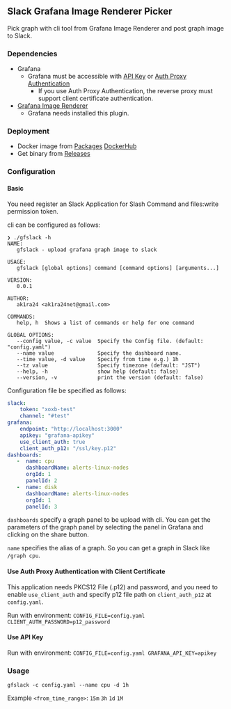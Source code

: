 ## Slack Grafana Image Renderer Picker

Pick graph with cli tool from Grafana Image Renderer and post graph image to Slack.

### Dependencies

- Grafana
  - Grafana must be accessible with [API Key](https://grafana.com/docs/grafana/latest/http_api/auth/) or [Auth Proxy Authentication](https://grafana.com/docs/grafana/latest/auth/auth-proxy/#auth-proxy-authentication)
    - If you use Auth Proxy Authentication, the reverse proxy must support client certificate authentication.
- [Grafana Image Renderer](https://grafana.com/grafana/plugins/grafana-image-renderer)
  - Grafana needs installed this plugin.

### Deployment

- Docker image from [Packages](https://github.com/ak1ra24/slack-grafana-image-renderer-picker/packages) [DockerHub](https://hub.docker.com/r/akiranet24/gfslack)
- Get binary from [Releases](https://github.com/ak1ra24/slack-grafana-image-renderer-picker/releases)


### Configuration

#### Basic

You need register an Slack Application for Slash Command and files:write permission token.

cli can be configured as follows:

```text
❯ ./gfslack -h
NAME:
   gfslack - upload grafana graph image to slack

USAGE:
   gfslack [global options] command [command options] [arguments...]

VERSION:
   0.0.1

AUTHOR:
   ak1ra24 <ak1ra24net@gmail.com>

COMMANDS:
   help, h  Shows a list of commands or help for one command

GLOBAL OPTIONS:
   --config value, -c value  Specify the Config file. (default: "config.yaml")
   --name value              Specify the dashboard name.
   --time value, -d value    Specify from time e.g.) 1h
   --tz value                Specify timezone (default: "JST")
   --help, -h                show help (default: false)
   --version, -v             print the version (default: false)

```

Configuration file be specified as follows:

```yaml
slack:
    token: "xoxb-test"
    channel: "#test"
grafana:
    endpoint: "http://localhost:3000"
    apikey: "grafana-apikey"
    use_client_auth: true
    client_auth_p12: "/ssl/key.p12"
dashboards:
   -  name: cpu
      dashboardName: alerts-linux-nodes
      orgId: 1
      panelId: 2
   -  name: disk
      dashboardName: alerts-linux-nodes
      orgId: 1
      panelId: 3
```

`dashboards` specify a graph panel to be upload with cli. You can get the parameters of the graph panel by selecting the panel in Grafana and clicking on the share button.

`name` specifies the alias of a graph. So you can get a graph in Slack like `/graph cpu`.

#### Use Auth Proxy Authentication with Client Certificate

This application needs PKCS12 File (.p12) and password, and you need to enable `use_client_auth` and specify p12 file path on `client_auth_p12` at `config.yaml`.

Run with environment: `CONFIG_FILE=config.yaml CLIENT_AUTH_PASSWORD=p12_password`

#### Use API Key 

Run with environment: `CONFIG_FILE=config.yaml GRAFANA_API_KEY=apikey`

### Usage

```
gfslack -c config.yaml --name cpu -d 1h
```

Example `<from_time_range>`: `15m` `3h` `1d` `1M`